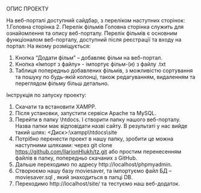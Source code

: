 ОПИС ПРОЕКТУ

На веб-порталі доступний сайдбар, з переліком  наступних сторінок: 
1.Головна сторінка
2. Перелік фільмів
Головна сторінка служить для ознайомлення та опису веб-порталу. 
Перелік фільмів є основним функціоналом веб-порталу, доступний після реєстрації та входу на портал:
На якому розміщується:
1.	Кнопка “Додати фільм” – добавляє фільм на веб-портал.
2.	Кнопка «Імпорт з файлу» - імпортує фільм-(и) з файлу .txt
3.	Таблиця попередньо добавлених фільмів, з можливістю сортування та пошуку по будь-якій колонці, також редагуванням, видаленням та переглядом фільму більш детально.

Інструкція по запуску проекту:

1.	Скачати та встановити XAMPP.
2.	Після установки, запустити сервіси Apache та MySQL.
3.	Перейти в папку \htdocs\. І створити папку нашого веб-порталу. Назва папки має відповідати назві сайту.  В результаті у нас вийде такий шлях: <Диск>:\xampp\htdocs\site
4.	Потрібно перенести проект в нашу папку, зробити це можна наступними шляхами: через git clone https://github.com/IlarionHlukh/tz.git або простим перенесенням файлів в папку, попередньо скачаних з GitHub.
5.	Дальше переходимо по адресу http://localhost/phpmyadmin.
6.	Створюємо нашу базу moviesaver, та імпортуємо файл БД – moviesaver.sql , який  знаходиться в папці DB.
7.	Переходимо http://localhost/site/ та тестуємо наш веб-додаток.
